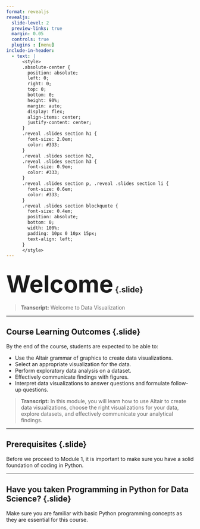 ```yaml
---
format: revealjs
revealjs:
  slide-level: 2
  preview-links: true
  margin: 0.05
  controls: true
  plugins : [menu]
include-in-header:
  - text: |
      <style>
      .absolute-center {
        position: absolute;
        left: 0;
        right: 0;
        top: 0;
        bottom: 0;
        height: 90%;
        margin: auto;
        display: flex;
        align-items: center;
        justify-content: center;
      }
      .reveal .slides section h1 {
        font-size: 2.0em;  
        color: #333;     
      }
      .reveal .slides section h2,
      .reveal .slides section h3 {
        font-size: 0.9em;  
        color: #333;     
      }
      .reveal .slides section p, .reveal .slides section li {
        font-size: 0.6em;  
        color: #333;     
      }
      .reveal .slides section blockquote {
        font-size: 0.4em;  
        position: absolute;
        bottom: 0;
        width: 100%;
        padding: 10px 0 10px 15px;
        text-align: left;
      }
      </style>
---
```


## <span class="absolute-center" style="font-size: 3.0em; text-align: center;">Welcome</span> {.slide}

<blockquote>
<strong>Transcript:</strong> Welcome to Data Visualization
</blockquote>

___

## Course Learning Outcomes {.slide}

By the end of the course, students are expected to be able to:

- Use the Altair grammar of graphics to create data visualizations.
- Select an appropriate visualization for the data.
- Perform exploratory data analysis on a dataset.
- Effectively communicate findings with figures.
- Interpret data visualizations to answer questions and formulate follow-up questions.

<blockquote>
<strong>Transcript:</strong> In this module, you will learn how to use Altair to create data visualizations, choose the right visualizations for your data, explore datasets, and effectively communicate your analytical findings.
</blockquote>

---

## Prerequisites {.slide}

Before we proceed to Module 1, it is important to make sure you have a solid foundation of coding in Python.

---

## Have you taken Programming in Python for Data Science? {.slide}

Make sure you are familiar with basic Python programming concepts as they are essential for this course.
